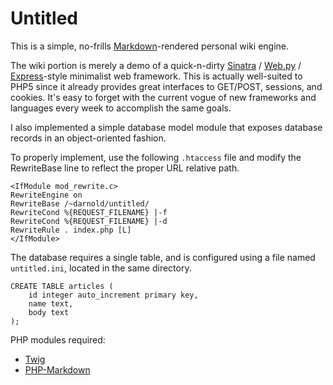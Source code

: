 Untitled
========

This is a simple, no-frills [Markdown](http://daringfireball.net/projects/markdown)-rendered personal wiki engine.

The wiki portion is merely a demo of a quick-n-dirty [Sinatra](http://www.sinatrarb.com) / [Web.py](http://webpy.org) / [Express](http://expressjs.com/)-style
minimalist web framework. This is actually well-suited to PHP5 since it already
provides great interfaces to GET/POST, sessions, and cookies. It's easy to
forget with the current vogue of new frameworks and languages every week to
accomplish the same goals.

I also implemented a simple database model module that exposes database records
in an object-oriented fashion.

To properly implement, use the following `.htaccess` file and modify the
RewriteBase line to reflect the proper URL relative path.

    <IfModule mod_rewrite.c>
    RewriteEngine on
    RewriteBase /~darnold/untitled/
    RewriteCond %{REQUEST_FILENAME} |-f
    RewriteCond %{REQUEST_FILENAME} |-d
    RewriteRule . index.php [L]
    </IfModule>

The database requires a single table, and is configured using a file named `untitled.ini`, located in the same directory.

    CREATE TABLE articles (
        id integer auto_increment primary key,
        name text,
        body text
    );

PHP modules required:

* [Twig](http://twig.sensiolabs.org/)
* [PHP-Markdown](http://michelf.com/projects/php-markdown/)
